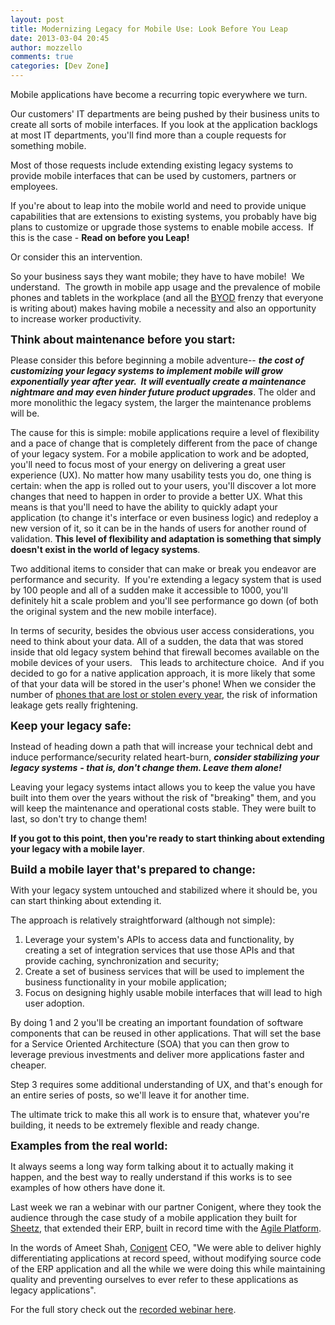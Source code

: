 ```yaml
---
layout: post
title: Modernizing Legacy for Mobile Use: Look Before You Leap
date: 2013-03-04 20:45
author: mozzello
comments: true
categories: [Dev Zone]
---
```

<p class="MsoNormal">Mobile applications have become a recurring topic everywhere we turn.</p>
<p class="MsoNormal">Our customers' IT departments are being pushed by their business units to create all sorts of mobile interfaces. If you look at the application backlogs at most IT departments, you'll find more than a couple requests for something mobile.</p>
<!--more-->
<p class="MsoNormal">Most of those requests include extending existing legacy systems to provide mobile interfaces that can be used by customers, partners or employees.</p>
<p class="MsoNormal">If you're about to leap into the mobile world and need to provide unique capabilities that are extensions to existing systems, you probably have big plans to customize or upgrade those systems to enable mobile access.  If this is the case - <b>Read on before you Leap!</b></p>
<p class="MsoNormal">Or consider this an intervention.</p>
<p class="MsoNormal"><span style="font-size: 1em;">So your business says they want mobile; they have to have mobile!  We understand.  The growth in mobile app usage and the prevalence of mobile phones and tablets in the workplace (and all the </span><a style="font-size: 1em;" href="http://www.pcworld.com/article/2029540/when-alien-hardware-invades-4-keys-to-byod-success.html">BYOD</a><span style="font-size: 1em;"> frenzy that everyone is writing about) makes having mobile a necessity and also an opportunity to increase worker productivity.</span></p>
<p class="MsoNormal"><span style="font-size: 13.0pt;"><b>Think about maintenance before you start:</b></span></p>
<p class="MsoNormal">Please consider this before beginning a mobile adventure-- <b><i>the cost of customizing your legacy systems to implement mobile will grow exponentially year after year.  It will eventually create a maintenance nightmare and may even hinder future product upgrades</i></b>. The older and more monolithic the legacy system, the larger the maintenance problems will be.</p>
<p class="MsoNormal">The cause for this is simple: mobile applications require a level of flexibility and a pace of change that is completely different from the pace of change of your legacy system. For a mobile application to work and be adopted, you'll need to focus most of your energy on delivering a great user experience (UX). No matter how many usability tests you do, one thing is certain: when the app is rolled out to your users, you'll discover a lot more changes that need to happen in order to provide a better UX. What this means is that you'll need to have the ability to quickly adapt your application (to change it's interface or even business logic) and redeploy a new version of it, so it can be in the hands of users for another round of validation. <b>This level of flexibility and adaptation is something that simply doesn't exist in the world of legacy systems</b>.</p>
<p class="MsoNormal">Two additional items to consider that can make or break you endeavor are performance and security.  If you're extending a legacy system that is used by 100 people and all of a sudden make it accessible to 1000, you'll definitely hit a scale problem and you'll see performance go down (of both the original system and the new mobile interface).</p>
<p class="MsoNormal">In terms of security, besides the obvious user access considerations, you need to think about your data. All of a sudden, the data that was stored inside that old legacy system behind that firewall becomes available on the mobile devices of your users.   This leads to architecture choice.  And if you decided to go for a native application approach, it is more likely that some of that your data will be stored in the user's phone! When we consider the number of <a href="http://dailyinfographic.com/lost-smartphones-really-add-up-infographic">phones that are lost or stolen every year</a>, the risk of information leakage gets really frightening.</p>
<p class="MsoNormal"><b><span style="font-size: 13.0pt;">Keep your legacy safe:</span></b></p>
<p class="MsoNormal">Instead of heading down a path that will increase your technical debt and induce performance/security related heart-burn, <b><i>consider stabilizing your legacy systems</i></b> <b><i>- that is, don't change them. Leave them alone!</i></b></p>
<p class="MsoNormal">Leaving your legacy systems intact allows you to keep the value you have built into them over the years without the risk of "breaking" them, and you will keep the maintenance and operational costs stable. They were built to last, so don't try to change them!</p>
<p class="MsoNormal"><b>If you got to this point, then you're ready to start thinking about extending your legacy with a mobile layer</b>.</p>
<p class="MsoNormal"><b><span style="font-size: 13.0pt;">Build a mobile layer that's prepared to change:</span></b></p>
<p class="MsoNormal">With your legacy system untouched and stabilized where it should be, you can start thinking about extending it.</p>
<p class="MsoNormal">The approach is relatively straightforward (although not simple):</p>

<ol>
	<li><span style="font-size: 1em; text-indent: -0.25in;">Leverage your system's APIs to access data and functionality, by creating a set of integration services that use those APIs and that provide caching, synchronization and security;</span></li>
	<li><span style="font-size: 1em; text-indent: -0.25in;">Create a set of business services that will be used to implement the business functionality in your mobile application;</span></li>
	<li><span style="font-size: 1em; text-indent: -0.25in;">Focus on designing highly usable mobile interfaces that will lead to high user adoption.</span></li>
</ol>
<!--[if !supportLists]-->
<p class="MsoNormal">By doing 1 and 2 you'll be creating an important foundation of software components that can be reused in other applications. That will set the base for a Service Oriented Architecture (SOA) that you can then grow to leverage previous investments and deliver more applications faster and cheaper.</p>
<p class="MsoNormal">Step 3 requires some additional understanding of UX, and that's enough for an entire series of posts, so we'll leave it for another time.</p>
<p class="MsoNormal">The ultimate trick to make this all work is to ensure that, whatever you're building, it needs to be extremely flexible and ready change.</p>
<p class="MsoNormal"><b><span style="font-size: 13.0pt;">Examples from the real world:</span></b></p>
<p class="MsoNormal">It always seems a long way form talking about it to actually making it happen, and the best way to really understand if this works is to see examples of how others have done it.</p>
<p class="MsoNormal">Last week we ran a webinar with our partner Conigent, where they took the audience through the case study of a mobile application they built for <a href="http://www.sheetz.com/main/">Sheetz</a>, that extended their ERP, built in record time with the <a href="http://www.outsystems.com/agile-platform/">Agile Platform</a>.</p>
<p class="MsoNormal">In the words of Ameet Shah, <a href="http://www.conigent.com/">Conigent</a> CEO, "We were able to deliver highly differentiating applications at record speed, without modifying source code of the ERP application and all the while we were doing this while maintaining quality and preventing ourselves to ever refer to these applications as legacy applications".</p>
<p class="MsoNormal">For the full story check out the <a href="http://www.outsystems.com/company/events/web/business-innovation/">recorded webinar here</a>.</p>
